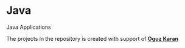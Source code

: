 # Java
 Java Applications

 
The projects in the repository is created with support of [__Oguz Karan__](https://tr.linkedin.com/in/o%C4%9Fuz-karan-28664b2b)
